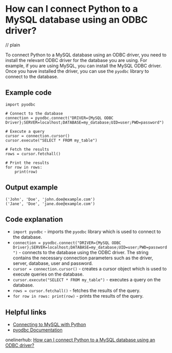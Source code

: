 # How can I connect Python to a MySQL database using an ODBC driver?
// plain

To connect Python to a MySQL database using an ODBC driver, you need to install the relevant ODBC driver for the database you are using. For example, if you are using MySQL, you can install the MySQL ODBC driver. Once you have installed the driver, you can use the `pyodbc` library to connect to the database.

## Example code

```
import pyodbc

# Connect to the database
connection = pyodbc.connect("DRIVER={MySQL ODBC Driver};SERVER=localhost;DATABASE=my_database;UID=user;PWD=password")

# Execute a query
cursor = connection.cursor()
cursor.execute("SELECT * FROM my_table")

# Fetch the results
rows = cursor.fetchall()

# Print the results
for row in rows:
    print(row)
```

## Output example

```
('John', 'Doe', 'john.doe@example.com')
('Jane', 'Doe', 'jane.doe@example.com')
```

## Code explanation


- `import pyodbc` - imports the `pyodbc` library which is used to connect to the database.
- `connection = pyodbc.connect("DRIVER={MySQL ODBC Driver};SERVER=localhost;DATABASE=my_database;UID=user;PWD=password")` - connects to the database using the ODBC driver. The string contains the necessary connection parameters such as the driver, server, database, user and password.
- `cursor = connection.cursor()` - creates a cursor object which is used to execute queries on the database.
- `cursor.execute("SELECT * FROM my_table")` - executes a query on the database.
- `rows = cursor.fetchall()` - fetches the results of the query.
- `for row in rows: print(row)` - prints the results of the query.

## Helpful links

- [Connecting to MySQL with Python](https://www.mysqltutorial.org/python-connecting-mysql-databases/)
- [pyodbc Documentation](https://github.com/mkleehammer/pyodbc/wiki)

onelinerhub: [How can I connect Python to a MySQL database using an ODBC driver?](https://onelinerhub.com/python-mysql/how-can-i-connect-python-to-a-mysql-database-using-an-odbc-driver)